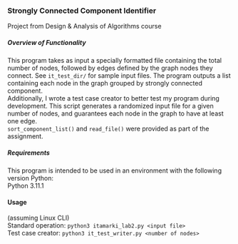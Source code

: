 ### Strongly Connected Component Identifier
Project from Design & Analysis of Algorithms course

##### Overview of Functionality
This program takes as input a specially formatted file containing the total number of nodes, followed by edges defined by the graph nodes they connect. See ```it_test_dir/```
for sample input files. The program outputs a list containing each node in the graph grouped by strongly connected component. <br />
Additionally, I wrote a test case creator to better test my program during development. This script generates a randomized input file for a given number of nodes, and guarantees
each node in the graph to have at least one edge. <br />
```sort_component_list()``` and ```read_file()``` were provided as part of the assignment. 

##### Requirements
This program is intended to be used in an environment with the following version Python:<br />
Python 3.11.1

#### Usage
(assuming Linux CLI)<br />
Standard operation: ```python3 itamarki_lab2.py <input file>```<br />
Test case creator: ```python3 it_test_writer.py <number of nodes>```<br />